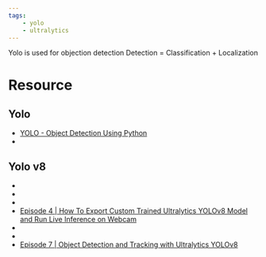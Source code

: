 ```yaml
---
tags:
    - yolo
    - ultralytics
---
```


Yolo is used for objection detection
Detection = Classification + Localization

# Resource
## Yolo
- [YOLO - Object Detection Using Python](https://youtu.be/k7B2ZqffDRE)
- 
## Yolo v8
- []()
- []()
- []()
- [Episode 4 | How To Export Custom Trained Ultralytics YOLOv8 Model and Run Live Inference on Webcam](https://youtu.be/WbomGeoOT_k)
- []()
- []()
- [Episode 7 | Object Detection and Tracking with Ultralytics YOLOv8](https://youtu.be/hHyHmOtmEgs)
